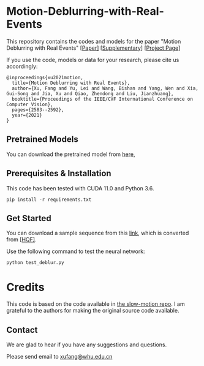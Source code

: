# Motion-Deblurring-with-Real-Events

This repository contains the codes and models for the paper "Motion Deblurring with Real Events" [[Paper\]](https://openaccess.thecvf.com/content/ICCV2021/papers/Xu_Motion_Deblurring_With_Real_Events_ICCV_2021_paper.pdf)  [[Supplementary\]](https://drive.google.com/file/d/1ftUon_OCQQw9ZdeGkiDM75-65EMAFnnK/view?usp=sharing) [[Project Page\]](http://dvs-whu.cn/projects/red/) 

If you use the code, models or data for your research, please cite us accordingly:

```
@inproceedings{xu2021motion,
  title={Motion Deblurring with Real Events},
  author={Xu, Fang and Yu, Lei and Wang, Bishan and Yang, Wen and Xia, Gui-Song and Jia, Xu and Qiao, Zhendong and Liu, Jianzhuang},
  booktitle={Proceedings of the IEEE/CVF International Conference on Computer Vision},
  pages={2583--2592},
  year={2021}
}
```



## Pretrained Models

You can download the pretrained model from [here](https://drive.google.com/file/d/1xBbhMwqPR5p2Fs6VrGR0HagBzVOtNSD7/view?usp=sharing),



## Prerequisites & Installation

This code has been tested with CUDA 11.0 and Python 3.6.

```
pip install -r requirements.txt
```



## Get Started

You can download a sample sequence from this [link](http://www.cs.ubc.ca/labs/imager/tr/2017/DeepVideoDeblurring/DeepVideoDeblurring_Dataset.zip), which is converted from [[HQF\]](https://drive.google.com/drive/folders/18Xdr6pxJX0ZXTrXW9tK0hC3ZpmKDIt6_).

Use the following command to test the neural network:

```
python test_deblur.py
```



# Credits

This code is based on the code available in [the slow-motion repo](https://github.com/MeiguangJin/slow-motion).  I am grateful to the authors for making the original source code available.



## Contact

We are glad to hear if you have any suggestions and questions.

Please send email to xufang@whu.edu.cn